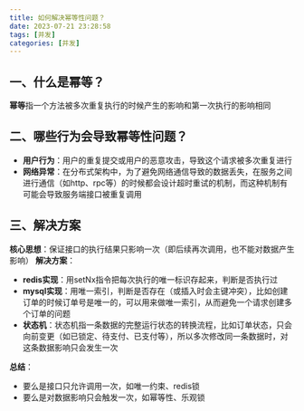 ```yaml
---
title: 如何解决幂等性问题？
date: 2023-07-21 23:28:58
tags: [并发]
categories: [并发]
---
```


## 一、什么是幂等？
**幂等**指一个方法被多次重复执行的时候产生的影响和第一次执行的影响相同

## 二、哪些行为会导致幂等性问题？
* **用户行为**：用户的重复提交或用户的恶意攻击，导致这个请求被多次重复进行
* **网络异常**：在分布式架构中，为了避免网络通信导致的数据丢失，在服务之间进行通信（如http、rpc等）的时候都会设计超时重试的机制，而这种机制有可能会导致服务端接口被重复调用

## 三、解决方案
**核心思想**：保证接口的执行结果只影响一次（即后续再次调用，也不能对数据产生影响）
**解决方案**：
* **redis实现**：用setNx指令把每次执行的唯一标识存起来，判断是否执行过
* **mysql实现**：用唯一索引，判断是否存在（或插入时会主键冲突），比如创建订单的时候订单号是唯一的，可以用来做唯一索引，从而避免一个请求创建多个订单的问题
* **状态机**：状态机指一条数据的完整运行状态的转换流程，比如订单状态，只会向前变更（如已锁定、待支付、已支付等），所以多次修改同一条数据时，对这条数据影响只会发生一次

**总结**：
* 要么是接口只允许调用一次，如唯一约束、redis锁
* 要么是对数据影响只会触发一次，如幂等性、乐观锁




